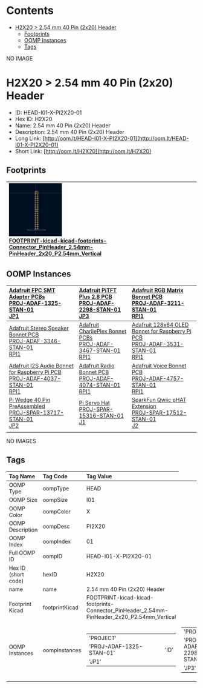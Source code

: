 



Contents
========

* [H2X20 > 2.54 mm 40 Pin (2x20) Header](#h2x20--254-mm-40-pin-2x20-header)
	* [Footprints](#footprints)
	* [OOMP Instances](#oomp-instances)
	* [Tags](#tags)
  
NO IMAGE  
# H2X20 > 2.54 mm 40 Pin (2x20) Header

- ID: HEAD-I01-X-PI2X20-01
- Hex ID: H2X20
- Name: 2.54 mm 40 Pin (2x20) Header
- Description: 2.54 mm 40 Pin (2x20) Header
- Long Link: [http://oom.lt/HEAD-I01-X-PI2X20-01](http://oom.lt/HEAD-I01-X-PI2X20-01)
- Short Link: [http://oom.lt/H2X20](http://oom.lt/H2X20)

## Footprints
  

|[![](https://raw.githubusercontent.com/oomlout/oomlout_OOMP_eda_V2/main/FOOTPRINT/kicad/kicad-footprints/Connector_PinHeader_2.54mm/PinHeader_2x20_P2.54mm_Vertical/image_140.png)<br>FOOTPRINT-kicad-kicad-footprints-Connector_PinHeader_2.54mm-PinHeader_2x20_P2.54mm_Vertical](https://github.com/oomlout/oomlout_OOMP_eda_V2/tree/main/FOOTPRINT/kicad/kicad-footprints/Connector_PinHeader_2.54mm/PinHeader_2x20_P2.54mm_Vertical/)|||
| :--- | :--- | :--- |

## OOMP Instances
  

|[Adafruit FPC SMT Adapter PCBs<br>PROJ-ADAF-1325-STAN-01<br>JP1](https://github.com/oomlout/oomlout_OOMP_projects_V2/tree/main/PROJ/ADAF/1325/STAN/01/)|[Adafruit PiTFT Plus 2.8 PCB<br>PROJ-ADAF-2298-STAN-01<br>JP3](https://github.com/oomlout/oomlout_OOMP_projects_V2/tree/main/PROJ/ADAF/2298/STAN/01/)|[Adafruit RGB Matrix Bonnet PCB<br>PROJ-ADAF-3211-STAN-01<br>RPI1](https://github.com/oomlout/oomlout_OOMP_projects_V2/tree/main/PROJ/ADAF/3211/STAN/01/)|
| :--- | :--- | :--- |
|[Adafruit Stereo Speaker Bonnet PCB<br>PROJ-ADAF-3346-STAN-01<br>RPI1](https://github.com/oomlout/oomlout_OOMP_projects_V2/tree/main/PROJ/ADAF/3346/STAN/01/)|[Adafruit CharliePlex Bonnet PCBs<br>PROJ-ADAF-3467-STAN-01<br>RPI1](https://github.com/oomlout/oomlout_OOMP_projects_V2/tree/main/PROJ/ADAF/3467/STAN/01/)|[Adafruit 128x64 OLED Bonnet for Raspberry Pi PCB<br>PROJ-ADAF-3531-STAN-01<br>RPI1](https://github.com/oomlout/oomlout_OOMP_projects_V2/tree/main/PROJ/ADAF/3531/STAN/01/)|
|[Adafruit I2S Audio Bonnet for Raspberry Pi PCB<br>PROJ-ADAF-4037-STAN-01<br>RPI1](https://github.com/oomlout/oomlout_OOMP_projects_V2/tree/main/PROJ/ADAF/4037/STAN/01/)|[Adafruit Radio Bonnet PCB<br>PROJ-ADAF-4074-STAN-01<br>RPI1](https://github.com/oomlout/oomlout_OOMP_projects_V2/tree/main/PROJ/ADAF/4074/STAN/01/)|[Adafruit Voice Bonnet PCB<br>PROJ-ADAF-4757-STAN-01<br>RPI1](https://github.com/oomlout/oomlout_OOMP_projects_V2/tree/main/PROJ/ADAF/4757/STAN/01/)|
|[Pi Wedge 40 Pin PreAssembled<br>PROJ-SPAR-13717-STAN-01<br>JP2](https://github.com/oomlout/oomlout_OOMP_projects_V2/tree/main/PROJ/SPAR/13717/STAN/01/)|[Pi Servo Hat<br>PROJ-SPAR-15316-STAN-01<br>J1](https://github.com/oomlout/oomlout_OOMP_projects_V2/tree/main/PROJ/SPAR/15316/STAN/01/)|[SparkFun Qwiic pHAT Extension<br>PROJ-SPAR-17512-STAN-01<br>J2](https://github.com/oomlout/oomlout_OOMP_projects_V2/tree/main/PROJ/SPAR/17512/STAN/01/)|
||||
  
NO IMAGES  
## Tags
  

|Tag Name|Tag Code|Tag Value|
| :--- | :--- | :--- |
|OOMP Type|oompType|HEAD|
|OOMP Size|oompSize|I01|
|OOMP Color|oompColor|X|
|OOMP Description|oompDesc|PI2X20|
|OOMP Index|oompIndex|01|
|Full OOMP ID|oompID|HEAD-I01-X-PI2X20-01|
|Hex ID (short code)|hexID|H2X20|
|name|name|2.54 mm 40 Pin (2x20) Header|
|Footprint Kicad|footprintKicad|FOOTPRINT-kicad-kicad-footprints-Connector_PinHeader_2.54mm-PinHeader_2x20_P2.54mm_Vertical|
|OOMP Instances|oompInstances|<table><tr><td>'PROJECT'</td></tr><tr><td> 'PROJ-ADAF-1325-STAN-01'</td><td> 'ID'</td></tr><tr><td> 'JP1'</td></tr></table></td><td> <table><tr><td>'PROJECT'</td></tr><tr><td> 'PROJ-ADAF-2298-STAN-01'</td><td> 'ID'</td></tr><tr><td> 'JP3'</td></tr></table></td><td> <table><tr><td>'PROJECT'</td></tr><tr><td> 'PROJ-ADAF-3211-STAN-01'</td><td> 'ID'</td></tr><tr><td> 'RPI1'</td></tr></table></td><td> <table><tr><td>'PROJECT'</td></tr><tr><td> 'PROJ-ADAF-3346-STAN-01'</td><td> 'ID'</td></tr><tr><td> 'RPI1'</td></tr></table></td><td> <table><tr><td>'PROJECT'</td></tr><tr><td> 'PROJ-ADAF-3467-STAN-01'</td><td> 'ID'</td></tr><tr><td> 'RPI1'</td></tr></table></td><td> <table><tr><td>'PROJECT'</td></tr><tr><td> 'PROJ-ADAF-3531-STAN-01'</td><td> 'ID'</td></tr><tr><td> 'RPI1'</td></tr></table></td><td> <table><tr><td>'PROJECT'</td></tr><tr><td> 'PROJ-ADAF-4037-STAN-01'</td><td> 'ID'</td></tr><tr><td> 'RPI1'</td></tr></table></td><td> <table><tr><td>'PROJECT'</td></tr><tr><td> 'PROJ-ADAF-4074-STAN-01'</td><td> 'ID'</td></tr><tr><td> 'RPI1'</td></tr></table></td><td> <table><tr><td>'PROJECT'</td></tr><tr><td> 'PROJ-ADAF-4757-STAN-01'</td><td> 'ID'</td></tr><tr><td> 'RPI1'</td></tr></table></td><td> <table><tr><td>'PROJECT'</td></tr><tr><td> 'PROJ-SPAR-13717-STAN-01'</td><td> 'ID'</td></tr><tr><td> 'JP2'</td></tr></table></td><td> <table><tr><td>'PROJECT'</td></tr><tr><td> 'PROJ-SPAR-15316-STAN-01'</td><td> 'ID'</td></tr><tr><td> 'J1'</td></tr></table></td><td> <table><tr><td>'PROJECT'</td></tr><tr><td> 'PROJ-SPAR-17512-STAN-01'</td><td> 'ID'</td></tr><tr><td> 'J2'</td></tr></table>|
||||
